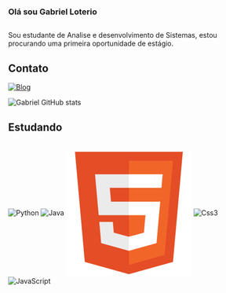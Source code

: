### Olá sou Gabriel Loterio 
## 
Sou estudante de Analise e desenvolvimento de Sistemas, estou procurando uma primeira oportunidade de estágio.

## Contato
[![Blog](https://img.shields.io/badge/LinkedIn-0077B5?style=for-the-badge&logo=linkedin&logoColor=white
)](https://www.linkedin.com/in/gabriel-loterio-1b4aa32b6/)

![Gabriel GitHub stats](https://github-readme-stats.vercel.app/api?username=GaLoterio&show_icons=true&theme=radical)

## Estudando

<div style="display : inline_block"><br/>
 <img align="center" alt="Python" src="https://img.shields.io/badge/Python-14354C?style=for-the-badge&logo=python&logoColor=white
 " >
 <img align="center" alt="Java" src="https://img.shields.io/badge/Java-ED8B00?style=for-the-badge&logo=openjdk&logoColor=white
 " >
 <img align="center" alt="Html5" src="https://raw.githubusercontent.com/devicons/devicon/master/icons/html5/html5-original.svg
 " >
 <img align="center" alt="Css3" src="https://img.shields.io/badge/CSS3-1572B6?style=for-the-badge&logo=css3&logoColor=white
 " >
 <img align="center" alt="JavaScript" src="https://img.shields.io/badge/JavaScript-F7DF1E?style=for-the-badge&logo=javascript&logoColor=black
 " >


</div>
